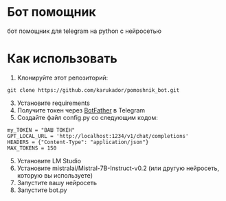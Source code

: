 # Бот помощник
бот помощник для telegram на python с нейросетью
# Как использовать
1) Клонируйте этот репозиторий:
```
git clone https://github.com/karukador/pomoshnik_bot.git
```
3) Установите requirements
4) Получите токен через [BotFather](https://telegram.me/BotFather) в Telegram 
5) Создайте файл config.py со следующим кодом:
```
my_TOKEN = "ВАШ ТОКЕН"
GPT_LOCAL_URL = 'http://localhost:1234/v1/chat/completions'
HEADERS = {"Content-Type": "application/json"}
MAX_TOKENS = 150
```
5) Установите LM Studio
6) Установите mistralai/Mistral-7B-Instruct-v0.2 (или другую нейросеть, которую вы используете)
7) Запустите вашу нейросеть
8) Запустите bot.py
